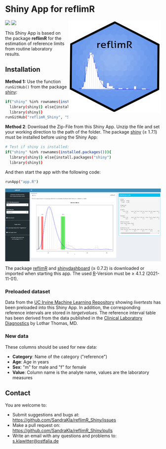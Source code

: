 # Shiny App for reflimR

<img src="www/reflimR.png" width="300px" height="300px" align="right"/>

![](https://img.shields.io/github/license/SandraKla/reflimR_Shiny.svg)
![](https://img.shields.io/github/last-commit/SandraKla/Zlog_AdRI/reflimR_Shiny.svg)

This Shiny App is based on the package **reflimR** for the estimation of reference limits from routine laboratory results.

## Installation 

**Method 1:**
Use the function ```runGitHub()``` from the package [shiny](https://cran.r-project.org/web/packages/shiny/index.html):

```bash
if("shiny" %in% rownames(installed.packages())){
  library(shiny)} else{install.packages("shiny")
  library(shiny)}
runGitHub("reflimR_Shiny", "SandraKla")
```

**Method 2**:
Download the Zip-File from this Shiny App. Unzip the file and set your working direction to the path of the folder. 
The package [shiny](https://cran.r-project.org/web/packages/shiny/index.html) (≥ 1.7.1) must be installed before using the Shiny App:

```bash
# Test if shiny is installed:
if("shiny" %in% rownames(installed.packages())){
  library(shiny)} else{install.packages("shiny")
  library(shiny)}
```
And then start the app with the following code:
```bash
runApp("app.R")
```

<img src="www/shiny.png" align="center"/>

The package [reflimR](https://github.com/reflim/reflimR) and [shinydashboard](https://cran.r-project.org/web/packages/shinydashboard/index.html) (≥ 0.7.2) is downloaded or imported when starting this app. The used [R](https://www.r-project.org)-Version must be ≥ 4.1.2 (2021-11-01).

### Preloaded dataset
Data from the [UC Irvine Machine Learning Repository](https://archive.ics.uci.edu/ml/datasets/HCV+data) showing *livertests* has been preloaded into this Shiny App. In addition, the corresponding reference intervals are stored in *targetvalues*. The reference interval table has been derived from the data published in the [Clinical Laboratory Diagnostics](https://www.clinical-laboratory-diagnostics.com) by Lothar Thomas, MD. 

### New data
These columns should be used for new data:

* **Category**: Name of the category ("reference") 
* **Age**: Age in years
* **Sex**: "m" for male and "f" for female
* **Value**: Column name is the analyte name, values are the laboratory measures

## Contact

You are welcome to:
- Submit suggestions and bugs at: https://github.com/SandraKla/reflimR_Shiny/issues
- Make a pull request on: https://github.com/SandraKla/reflimR_Shiny/pulls
- Write an email with any questions and problems to: s.klawitter@ostfalia.de
